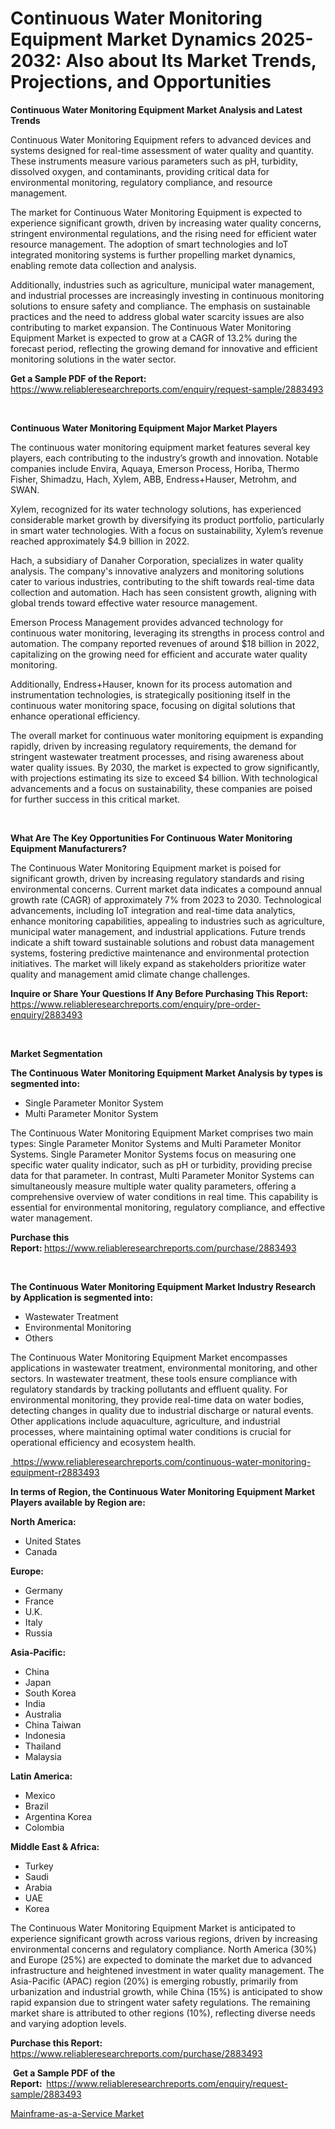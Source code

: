<p><h1>Continuous Water Monitoring Equipment Market Dynamics 2025-2032: Also about Its Market Trends, Projections, and Opportunities</h1></p><p><strong>Continuous Water Monitoring Equipment Market Analysis and Latest Trends</strong></p>
<p><p>Continuous Water Monitoring Equipment refers to advanced devices and systems designed for real-time assessment of water quality and quantity. These instruments measure various parameters such as pH, turbidity, dissolved oxygen, and contaminants, providing critical data for environmental monitoring, regulatory compliance, and resource management. </p><p>The market for Continuous Water Monitoring Equipment is expected to experience significant growth, driven by increasing water quality concerns, stringent environmental regulations, and the rising need for efficient water resource management. The adoption of smart technologies and IoT integrated monitoring systems is further propelling market dynamics, enabling remote data collection and analysis. </p><p>Additionally, industries such as agriculture, municipal water management, and industrial processes are increasingly investing in continuous monitoring solutions to ensure safety and compliance. The emphasis on sustainable practices and the need to address global water scarcity issues are also contributing to market expansion. The Continuous Water Monitoring Equipment Market is expected to grow at a CAGR of 13.2% during the forecast period, reflecting the growing demand for innovative and efficient monitoring solutions in the water sector.</p></p>
<p><strong>Get a Sample PDF of the Report:&nbsp;</strong> <a href="https://www.reliableresearchreports.com/enquiry/request-sample/2883493?utm_campaign=2098&utm_medium=2&utm_source=Github&utm_content=ia&utm_term=13032025&utm_id=continuous-water-monitoring-equipment">https://www.reliableresearchreports.com/enquiry/request-sample/2883493</a></p>
<p>&nbsp;</p>
<p><strong>Continuous Water Monitoring Equipment Major Market Players</strong></p>
<p><p>The continuous water monitoring equipment market features several key players, each contributing to the industry’s growth and innovation. Notable companies include Envira, Aquaya, Emerson Process, Horiba, Thermo Fisher, Shimadzu, Hach, Xylem, ABB, Endress+Hauser, Metrohm, and SWAN.</p><p>Xylem, recognized for its water technology solutions, has experienced considerable market growth by diversifying its product portfolio, particularly in smart water technologies. With a focus on sustainability, Xylem’s revenue reached approximately $4.9 billion in 2022. </p><p>Hach, a subsidiary of Danaher Corporation, specializes in water quality analysis. The company's innovative analyzers and monitoring solutions cater to various industries, contributing to the shift towards real-time data collection and automation. Hach has seen consistent growth, aligning with global trends toward effective water resource management.</p><p>Emerson Process Management provides advanced technology for continuous water monitoring, leveraging its strengths in process control and automation. The company reported revenues of around $18 billion in 2022, capitalizing on the growing need for efficient and accurate water quality monitoring.</p><p>Additionally, Endress+Hauser, known for its process automation and instrumentation technologies, is strategically positioning itself in the continuous water monitoring space, focusing on digital solutions that enhance operational efficiency. </p><p>The overall market for continuous water monitoring equipment is expanding rapidly, driven by increasing regulatory requirements, the demand for stringent wastewater treatment processes, and rising awareness about water quality issues. By 2030, the market is expected to grow significantly, with projections estimating its size to exceed $4 billion. With technological advancements and a focus on sustainability, these companies are poised for further success in this critical market.</p></p>
<p>&nbsp;</p>
<p><strong>What Are The Key Opportunities For Continuous Water Monitoring Equipment Manufacturers?</strong></p>
<p><p>The Continuous Water Monitoring Equipment market is poised for significant growth, driven by increasing regulatory standards and rising environmental concerns. Current market data indicates a compound annual growth rate (CAGR) of approximately 7% from 2023 to 2030. Technological advancements, including IoT integration and real-time data analytics, enhance monitoring capabilities, appealing to industries such as agriculture, municipal water management, and industrial applications. Future trends indicate a shift toward sustainable solutions and robust data management systems, fostering predictive maintenance and environmental protection initiatives. The market will likely expand as stakeholders prioritize water quality and management amid climate change challenges.</p></p>
<p><strong>Inquire or Share Your Questions If Any Before Purchasing This Report:</strong> <a href="https://www.reliableresearchreports.com/enquiry/pre-order-enquiry/2883493?utm_campaign=2098&utm_medium=2&utm_source=Github&utm_content=ia&utm_term=13032025&utm_id=continuous-water-monitoring-equipment">https://www.reliableresearchreports.com/enquiry/pre-order-enquiry/2883493</a></p>
<p>&nbsp;</p>
<p><strong>Market Segmentation</strong></p>
<p><strong>The Continuous Water Monitoring Equipment Market Analysis by types is segmented into:</strong></p>
<p><ul><li>Single Parameter Monitor System</li><li>Multi Parameter Monitor System</li></ul></p>
<p><p>The Continuous Water Monitoring Equipment Market comprises two main types: Single Parameter Monitor Systems and Multi Parameter Monitor Systems. Single Parameter Monitor Systems focus on measuring one specific water quality indicator, such as pH or turbidity, providing precise data for that parameter. In contrast, Multi Parameter Monitor Systems can simultaneously measure multiple water quality parameters, offering a comprehensive overview of water conditions in real time. This capability is essential for environmental monitoring, regulatory compliance, and effective water management.</p></p>
<p><strong>Purchase this Report:&nbsp;</strong><a href="https://www.reliableresearchreports.com/purchase/2883493?utm_campaign=2098&utm_medium=2&utm_source=Github&utm_content=ia&utm_term=13032025&utm_id=continuous-water-monitoring-equipment">https://www.reliableresearchreports.com/purchase/2883493</a></p>
<p>&nbsp;</p>
<p><strong>The Continuous Water Monitoring Equipment Market Industry Research by Application is segmented into:</strong></p>
<p><ul><li>Wastewater Treatment</li><li>Environmental Monitoring</li><li>Others</li></ul></p>
<p><p>The Continuous Water Monitoring Equipment Market encompasses applications in wastewater treatment, environmental monitoring, and other sectors. In wastewater treatment, these tools ensure compliance with regulatory standards by tracking pollutants and effluent quality. For environmental monitoring, they provide real-time data on water bodies, detecting changes in quality due to industrial discharge or natural events. Other applications include aquaculture, agriculture, and industrial processes, where maintaining optimal water conditions is crucial for operational efficiency and ecosystem health.</p></p>
<p><a href="https://www.reliableresearchreports.com/continuous-water-monitoring-equipment-r2883493?utm_campaign=2098&utm_medium=2&utm_source=Github&utm_content=ia&utm_term=13032025&utm_id=continuous-water-monitoring-equipment">&nbsp;https://www.reliableresearchreports.com/continuous-water-monitoring-equipment-r2883493</a></p>
<p><strong>In terms of Region, the Continuous Water Monitoring Equipment Market Players available by Region are:</strong></p>
<p>
    <p> <strong> North America: </strong>
        <ul>
            <li>United States</li>
            <li>Canada</li>
        </ul>
        </p> 
    <p> <strong> Europe: </strong>
        <ul>
            <li>Germany</li>
            <li>France</li>
            <li>U.K.</li>
            <li>Italy</li>
            <li>Russia</li>
        </ul>
        </p> 
    <p> <strong> Asia-Pacific: </strong>
        <ul>
            <li>China</li>
            <li>Japan</li>
            <li>South Korea</li>
            <li>India</li>
            <li>Australia</li>
            <li>China Taiwan</li>
            <li>Indonesia</li>
            <li>Thailand</li>
            <li>Malaysia</li>
        </ul>
        </p> 
    <p> <strong> Latin America: </strong>
        <ul>
            <li>Mexico</li>
            <li>Brazil</li>
            <li>Argentina Korea</li>
            <li>Colombia</li>
        </ul>
        </p> 
    <p> <strong> Middle East & Africa: </strong>
        <ul>
            <li>Turkey</li>
            <li>Saudi</li>
            <li>Arabia</li>
            <li>UAE</li>
            <li>Korea</li>
        </ul>
    </p>
    </p>
<p><p>The Continuous Water Monitoring Equipment Market is anticipated to experience significant growth across various regions, driven by increasing environmental concerns and regulatory compliance. North America (30%) and Europe (25%) are expected to dominate the market due to advanced infrastructure and heightened investment in water quality management. The Asia-Pacific (APAC) region (20%) is emerging robustly, primarily from urbanization and industrial growth, while China (15%) is anticipated to show rapid expansion due to stringent water safety regulations. The remaining market share is attributed to other regions (10%), reflecting diverse needs and varying adoption levels.</p></p>
<p><strong>Purchase this Report: </strong><a href="https://www.reliableresearchreports.com/purchase/2883493?utm_campaign=2098&utm_medium=2&utm_source=Github&utm_content=ia&utm_term=13032025&utm_id=continuous-water-monitoring-equipment">https://www.reliableresearchreports.com/purchase/2883493</a></p>
<p>&nbsp;<strong>Get a Sample PDF of the Report:&nbsp;&nbsp;</strong><a href="https://www.reliableresearchreports.com/enquiry/request-sample/2883493?utm_campaign=2098&utm_medium=2&utm_source=Github&utm_content=ia&utm_term=13032025&utm_id=continuous-water-monitoring-equipment">https://www.reliableresearchreports.com/enquiry/request-sample/2883493</a></p>
<p><strong></strong></p>
<p><p><a href="https://github.com/bmorecock/Market-Research-Report-List-6/blob/main/mainframe-as-a-service-market.md?utm_campaign=2098&utm_medium=2&utm_source=Github&utm_content=ia&utm_term=13032025&utm_id=continuous-water-monitoring-equipment">Mainframe-as-a-Service Market</a></p></p>